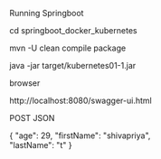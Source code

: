 Running Springboot

cd springboot_docker_kubernetes


mvn -U clean compile package


 java -jar target/kubernetes01-1.jar
 
 

 browser
 
 
 http://localhost:8080/swagger-ui.html
 
 

 POST JSON
 
 
 {
  "age": 29,
  "firstName": "shivapriya",  
  "lastName": "t"
}
